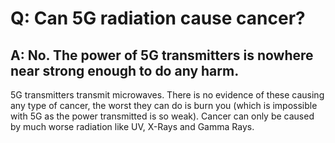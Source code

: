 # Q: Can 5G radiation cause cancer?
## A: No. The power of 5G transmitters is nowhere near strong enough to do any harm.
5G transmitters transmit microwaves. There is no evidence of these causing any type of cancer, the worst they can do is burn you (which is impossible with 5G as the power transmitted is so weak). Cancer can only be caused by much worse radiation like UV, X-Rays and Gamma Rays.
